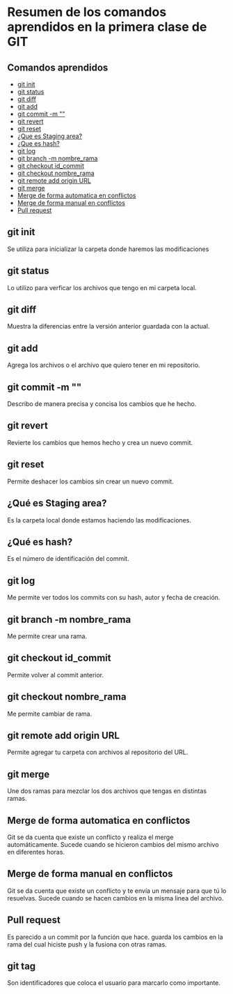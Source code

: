 # Resumen de los comandos aprendidos en la primera clase de GIT

## Comandos aprendidos
- [git init](#git-init)
- [git status](#git-status)
- [git diff](#git-diff)
- [git add](#git-add)
- [git commit -m ""](#git-commit--m-"")
- [git revert](#git-revert)
- [git reset](#git-reset)
- [¿Que es Staging area?](#¿Qué-es-Staging-area?)
- [¿Que es hash?](#¿Qué-es-hash?)
- [git log](#git-log)
- [git branch -m nombre_rama](#git-branch--m-nombre_rama)
- [git checkout id_commit](#git-checkout-id_commit)
- [git checkout nombre_rama](#git-checkout-nombre_rama)
- [git remote add origin URL](#git-remote-add-origin-URL)
- [git merge](#git-merge)
- [Merge de forma automatica en conflictos](#Merge-de-forma-automatica-en-conflictos)
- [Merge de forma manual en conflictos](#Merge-de-forma-manual-en-conflictos)
- [Pull request](#Pull-request)

## git init
Se utiliza para inicializar la carpeta donde haremos las modificaciones

## git status
Lo utilizo para verficar los archivos que tengo en mi carpeta local.

## git diff
Muestra la diferencias entre la versión anterior guardada con la actual.

## git add
Agrega los archivos o el archivo que quiero tener en mi repositorio.

## git commit -m ""
Describo de manera precisa y concisa los cambios que he hecho.

## git revert
Revierte los cambios que hemos hecho y crea un nuevo commit.

## git reset
Permite deshacer los cambios sin crear un nuevo commit.

## ¿Qué es Staging area?
Es la carpeta local donde estamos haciendo las modificaciones.

## ¿Qué es hash?
Es el número de identificación del commit.

## git log
Me permite ver todos los commits con su hash, autor y fecha de creación.

## git branch -m nombre_rama
Me permite crear una rama.

## git checkout id_commit
Permite volver al commit anterior.

## git checkout nombre_rama
Me permite cambiar de rama.

## git remote add origin URL
Permite agregar tu carpeta con archivos al repositorio del URL.

## git merge
Une dos ramas para mezclar los dos archivos que tengas en distintas ramas.

## Merge de forma automatica en conflictos
Git se da cuenta que existe un conflicto y realiza el merge automáticamente. Sucede cuando se hicieron cambios del mismo archivo en diferentes horas.

## Merge de forma manual en conflictos
Git se da cuenta que existe un conflicto y te envía un mensaje para que tú lo resuelvas. Sucede cuando se hacen cambios en la misma linea del archivo.

## Pull request
Es parecido a un commit por la función que hace. guarda los cambios en la rama del cual hiciste push y la fusiona con otras ramas.

## git tag
Son identificadores que coloca el usuario para marcarlo como importante.
